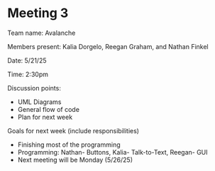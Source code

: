 # Meeting 3

Team name: Avalanche

Members present: Kalia Dorgelo, Reegan Graham, and Nathan Finkel

Date: 5/21/25

Time: 2:30pm

Discussion points:

*   UML Diagrams
*   General flow of code
*   Plan for next week

Goals for next week (include responsibilities)

* Finishing most of the programming 
* Programming: Nathan- Buttons, Kalia- Talk-to-Text, Reegan- GUI
* Next meeting will be Monday (5/26/25)
